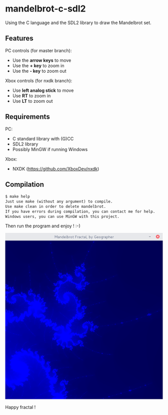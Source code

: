 # mandelbrot-c-sdl2

Using the C language and the SDL2 library to draw the Mandelbrot set.

## Features

PC controls (for master branch):

* Use the **arrow keys** to move
* Use the **+ key** to zoom in
* Use the **- key** to zoom out

Xbox controls (for nxdk branch):

* Use **left analog stick** to move
* Use **RT** to zoom in
* Use **LT** to zoom out


## Requirements

PC:
* C standard library with (G)CC
* SDL2 library
* Possibly MinGW if running Windows

Xbox:
* NXDK (https://github.com/XboxDev/nxdk)

## Compilation

```
$ make help
Just use make (without any argument) to compile.
Use make clean in order to delete mandelbrot.
If you have errors during compilation, you can contact me for help.
Windows users, you can use MinGW with this project.
```

Then run the program and enjoy ! :-)

![screenshot](screenshot.png "This is beautiful...")

Happy fractal !
